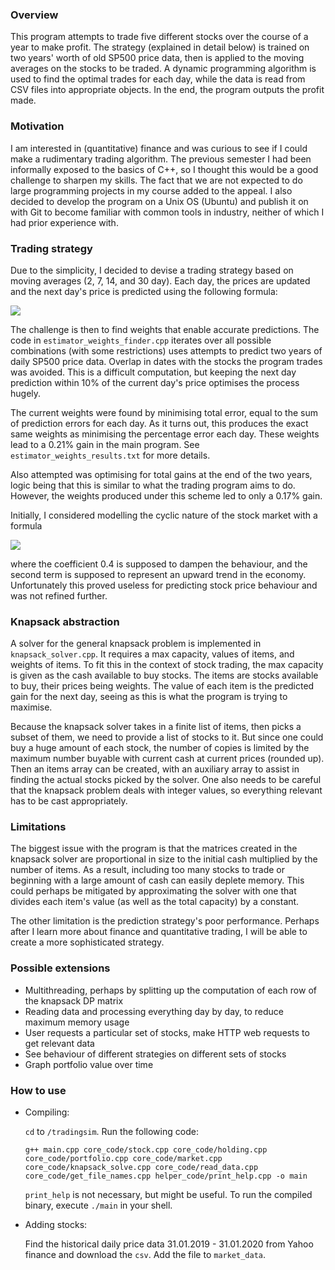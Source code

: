 ### Overview
This program attempts to trade five different stocks over the course of a year to make profit. The strategy (explained in detail below) is trained on two years' worth of old SP500 price data, then is applied to the moving averages on the stocks to be traded. A dynamic programming algorithm is used to find the optimal trades for each day, while the data is read from CSV files into appropriate objects. In the end, the program outputs the profit made. 

### Motivation
I am interested in (quantitative) finance and was curious to see if I could make a rudimentary trading algorithm. The previous semester I had been informally exposed to the basics of C++, so I thought this would be a good challenge to sharpen my skills. The fact that we are not expected to do large programming projects in my course added to the appeal. I also decided to develop the program on a Unix OS (Ubuntu) and publish it on with Git to become familiar with common tools in industry, neither of which I had prior experience with. 

### Trading strategy
Due to the simplicity, I decided to devise a trading strategy based on moving averages (2, 7, 14, and 30 day). Each day, the prices are updated and the next day's price is predicted using the following formula: 

<img src="http://latex.codecogs.com/svg.latex?\text{prediction}=w_1*\text{MA}_2+w_2*\text{MA}_{7}+w_3*\text{MA}_{14}+w_4*\text{MA}_{30}" border="0"/>

The challenge is then to find weights that enable accurate predictions. The code in ```estimator_weights_finder.cpp``` iterates over all possible combinations (with some restrictions) uses attempts to predict two years of daily SP500 price data. Overlap in dates with the stocks the program trades was avoided. This is a difficult computation, but keeping the next day prediction within 10% of the current day's price optimises the process hugely.

The current weights were found by minimising total error, equal to the sum of prediction errors for each day. As it turns out, this produces the exact same weights as minimising the percentage error each day. These weights lead to a 0.21% gain in the main program. See ```estimator_weights_results.txt``` for more details.

Also attempted was optimising for total gains at the end of the two years, logic being that this is similar to what the trading program aims to do. However, the weights produced under this scheme led to only a 0.17% gain.

Initially, I considered modelling the cyclic nature of the stock market with a formula

<img src="http://latex.codecogs.com/svg.latex?p(x)=0.4*sin(\frac{2\pi*x}{365})+\frac{4}{365*100}" border="0"/>

where the coefficient 0.4 is supposed to dampen the behaviour, and the second term is supposed to represent an upward trend in the economy. Unfortunately this proved useless for predicting stock price behaviour and was not refined further.

### Knapsack abstraction
A solver for the general knapsack problem is implemented in ```knapsack_solver.cpp```. It requires a max capacity, values of items, and weights of items. To fit this in the context of stock trading, the max capacity is given as the cash available to buy stocks. The items are stocks available to buy, their prices being weights. The value of each item is the predicted gain for the next day, seeing as this is what the program is trying to maximise. 

Because the knapsack solver takes in a finite list of items, then picks a subset of them, we need to provide a list of stocks to it. But since one could buy a huge amount of each stock, the number of copies is limited by the maximum number buyable with current cash at current prices (rounded up). Then an items array can be created, with an auxiliary array to assist in finding the actual stocks picked by the solver. One also needs to be careful that the knapsack problem deals with integer values, so everything relevant has to be cast appropriately.

### Limitations
The biggest issue with the program is that the matrices created in the knapsack solver are proportional in size to the initial cash multiplied by the number of items. As a result, including too many stocks to trade or beginning with a large amount of cash can easily deplete memory. This could perhaps be mitigated by approximating the solver with one that divides each item's value (as well as the total capacity) by a constant. 

The other limitation is the prediction strategy's poor performance. Perhaps after I learn more about finance and quantitative trading, I will be able to create a more sophisticated strategy.

### Possible extensions
* Multithreading, perhaps by splitting up the computation of each row of the knapsack DP matrix
* Reading data and processing everything day by day, to reduce maximum memory usage
* User requests a particular set of stocks, make HTTP web requests to get relevant data
* See behaviour of different strategies on different sets of stocks
* Graph portfolio value over time

### How to use
* Compiling: 

  ```cd``` to ```/tradingsim```. Run the following code: 

  
  ```g++ main.cpp core_code/stock.cpp core_code/holding.cpp core_code/portfolio.cpp core_code/market.cpp core_code/knapsack_solve.cpp core_code/read_data.cpp core_code/get_file_names.cpp helper_code/print_help.cpp -o main```

  ```print_help``` is not necessary, but might be useful. 
  To run the compiled binary, execute ```./main``` in your shell.

* Adding stocks: 

  Find the historical daily price data 31.01.2019 - 31.01.2020 from Yahoo finance and download the ```csv```. Add the file to ```market_data```.
